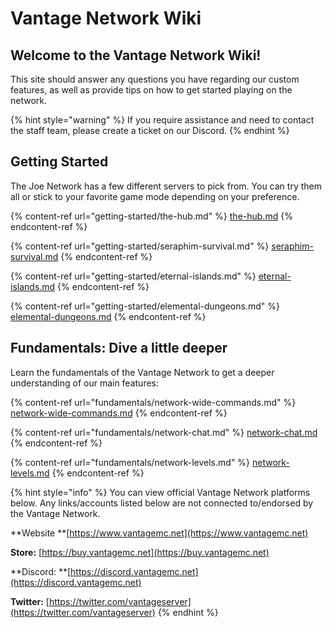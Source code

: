 # Vantage Network Wiki

## Welcome to the Vantage Network Wiki!

This site should answer any questions you have regarding our custom features, as well as provide tips on how to get started playing on the network.

{% hint style="warning" %}
If you require assistance and need to contact the staff team, please create a ticket on our Discord.
{% endhint %}

## Getting Started

The Joe Network has a few different servers to pick from. You can try them all or stick to your favorite game mode depending on your preference.

{% content-ref url="getting-started/the-hub.md" %}
[the-hub.md](getting-started/the-hub.md)
{% endcontent-ref %}

{% content-ref url="getting-started/seraphim-survival.md" %}
[seraphim-survival.md](getting-started/seraphim-survival.md)
{% endcontent-ref %}

{% content-ref url="getting-started/eternal-islands.md" %}
[eternal-islands.md](getting-started/eternal-islands.md)
{% endcontent-ref %}

{% content-ref url="getting-started/elemental-dungeons.md" %}
[elemental-dungeons.md](getting-started/elemental-dungeons.md)
{% endcontent-ref %}

## Fundamentals: Dive a little deeper

Learn the fundamentals of the Vantage Network to get a deeper understanding of our main features:

{% content-ref url="fundamentals/network-wide-commands.md" %}
[network-wide-commands.md](fundamentals/network-wide-commands.md)
{% endcontent-ref %}

{% content-ref url="fundamentals/network-chat.md" %}
[network-chat.md](fundamentals/network-chat.md)
{% endcontent-ref %}

{% content-ref url="fundamentals/network-levels.md" %}
[network-levels.md](fundamentals/network-levels.md)
{% endcontent-ref %}

{% hint style="info" %}
You can view official Vantage Network platforms below. Any links/accounts listed below are not connected to/endorsed by the Vantage Network.

**Website **[https://www.vantagemc.net](https://www.vantagemc.net)

**Store:** [https://buy.vantagemc.net](https://buy.vantagemc.net)

**Discord: **[https://discord.vantagemc.net](https://discord.vantagemc.net)

**Twitter:** [https://twitter.com/vantageserver](https://twitter.com/vantageserver)
{% endhint %}

